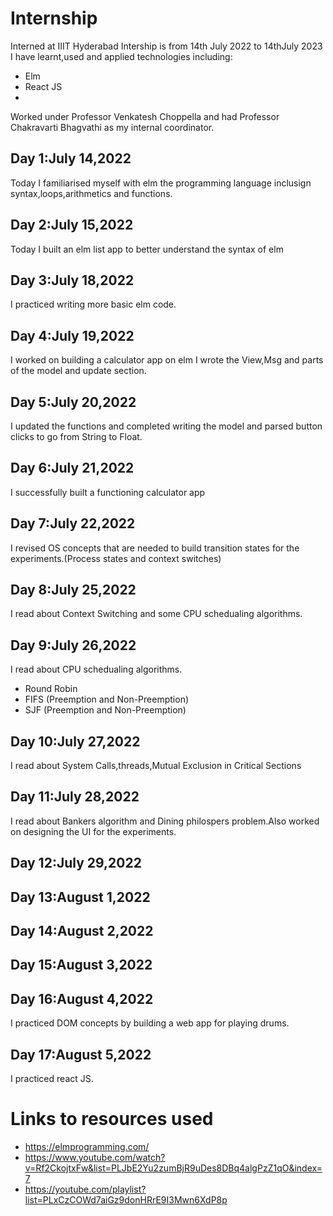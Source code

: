 # Internship
Interned at IIIT Hyderabad
Intership is from 14th July 2022 to 14thJuly 2023 
I have learnt,used and applied technologies including:
* Elm
* React JS
* 
Worked under Professor Venkatesh Choppella and had Professor Chakravarti Bhagvathi as my internal coordinator.

## Day 1:July 14,2022

Today I familiarised myself with elm the programming language inclusign syntax,loops,arithmetics and functions.

## Day 2:July 15,2022

Today I built an elm list app to better understand the syntax of elm

## Day 3:July 18,2022

I practiced writing more basic elm code.

## Day 4:July 19,2022

I worked on building a calculator app on elm
I wrote the View,Msg and parts of the model and update section.

## Day 5:July 20,2022

I updated the functions and completed writing the model and parsed button clicks to go from String to Float.

## Day 6:July 21,2022

I successfully built a functioning calculator app

## Day 7:July 22,2022

I revised OS concepts that are needed to build transition states for the experiments.(Process states and context switches)

## Day 8:July 25,2022

I read about Context Switching and some CPU schedualing algorithms.

## Day 9:July 26,2022

I read about CPU schedualing algorithms.
* Round Robin
* FIFS (Preemption and Non-Preemption)
* SJF (Preemption and Non-Preemption)

## Day 10:July 27,2022

I read about System Calls,threads,Mutual Exclusion in Critical Sections

## Day 11:July 28,2022

I read about Bankers algorithm and Dining philospers problem.Also worked on designing the UI for the experiments.

## Day 12:July 29,2022


## Day 13:August 1,2022


## Day 14:August 2,2022


## Day 15:August 3,2022


## Day 16:August 4,2022

I practiced DOM concepts by building a web app for playing drums.

## Day 17:August 5,2022

I practiced react JS.

# Links to resources used

* https://elmprogramming.com/
* https://www.youtube.com/watch?v=Rf2CkojtxFw&list=PLJbE2Yu2zumBjR9uDes8DBq4algPzZ1qO&index=7
* https://youtube.com/playlist?list=PLxCzCOWd7aiGz9donHRrE9I3Mwn6XdP8p
